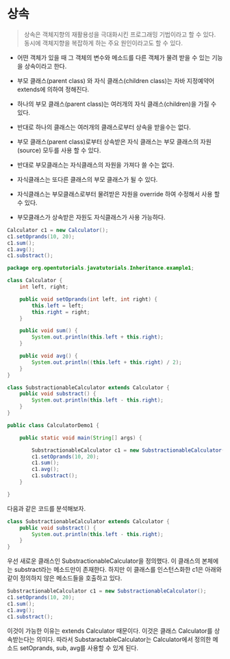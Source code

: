 # 상속

> 상속은 객체지향의 재활용성을 극대화시킨 프로그래밍 기법이라고 할 수 있다. 동시에 객체지향을 복잡하게 하는 주요 원인이라고도 할 수 있다.

- 어떤 객체가 있을 때 그 객체의 변수와 메소드를 다른 객체가 물려 받을 수 있는 기능을 상속이라고 한다.

- 부모 클래스(parent class) 와 자식 클래스(children class)는 자바 지정예약어 extends에 의하여 정해진다.

- 하나의 부모 클래스(parent class)는 여러개의 자식 클래스(children)을 가질 수 있다.

- 반대로 하나의 클래스는 여러개의 클래스로부터 상속을 받을수는 없다.

- 부모 클래스(parent class)로부터 상속받은 자식 클래스는 부모 클래스의 자원(source) 모두를 사용 할 수 있다.

- 반대로 부모클래스는 자식클래스의 자원을 가져다 쓸 수는 없다.

- 자식클래스는 또다른 클래스의 부모 클래스가 될 수 있다. 

- 자식클래스는 부모클래스로부터 물려받은 자원을 override 하여 수정해서 사용 할 수 있다.

- 부모클래스가 상속받은 자원도 자식클래스가 사용 가능하다.



```java
Calculator c1 = new Calculator();
c1.setOprands(10, 20);
c1.sum();
c1.avg(); 
c1.substract();
```





```java
package org.opentutorials.javatutorials.Inheritance.example1;

class Calculator {
    int left, right;

	public void setOprands(int left, int right) {
		this.left = left;
		this.right = right;
	}

	public void sum() {
		System.out.println(this.left + this.right);
	}

	public void avg() {
		System.out.println((this.left + this.right) / 2);
	}
}

class SubstractionableCalculator extends Calculator {
	public void substract() {
		System.out.println(this.left - this.right);
	}
}

public class CalculatorDemo1 {

	public static void main(String[] args) {

		SubstractionableCalculator c1 = new SubstractionableCalculator();
		c1.setOprands(10, 20);
		c1.sum();
		c1.avg();
		c1.substract();
	}

}
```



다음과 같은 코드를 분석해보자.



```java
class SubstractionableCalculator extends Calculator {
    public void substract() {
		System.out.println(this.left - this.right);
	}
}
```



우선 새로운 클래스인 SubstractionableCalculator을 정의했다. 이 클래스의 본체에는 substract라는 메소드만이 존재한다. 하지만 이 클래스를 인스턴스화한 c1은 아래와 같이 정의하지 않은 메소드들을 호출하고 있다.



```java
SubstractionableCalculator c1 = new SubstractionableCalculator();
c1.setOprands(10, 20);
c1.sum();
c1.avg();
c1.substract();
```



이것이 가능한 이유는 extends Calculator 때문이다. 이것은 클래스 Calculator를 상속받는다는 의미다. 따라서 SubstaractableCalculator는 Calculator에서 정의한 메소드 setOprands, sub, avg를 사용할 수 있게 된다.